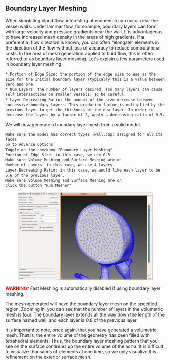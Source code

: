 ## Boundary Layer Meshing

When simulating blood flow, interesting phenomenon can occur near the vessel walls.  Under laminar flow, for example, boundary layers can form with large velocity and pressure gradients near the wall.  It is advantageous to have increased mesh density in the areas of high gradients.  If a preferential flow direction is known, you can often “elongate” elements in the direction of the flow without loss of accuracy to reduce computational costs. In the area of mesh generation applied to fluid flow, this is often referred to as boundary layer meshing. Let's explain a few parameters used in boundary layer meshing.

	* Portion of Edge Size: the portion of the edge size to use as the size for the initial boundary layer (typically this is a value between zero and one.
	* Num Layers: the number of layers desired. Too many layers can cause self intersections on smaller vessels, so be careful.
	* Layer Decreasing Ratio: the amount of the size decrease between successive boundary layers. This gradation factor is multiplied by the previous layer to get the thickness of the new layer. In order to decrease the layers by a factor of 2, apply a decreasing ratio of 0.5. 

We will now generate a boundary layer mesh from a solid model.

	Make sure the model has correct types (wall,cap) assigned for all its faces
	Go to Advance Options
	Toggle on the checkbox "Boundary Layer Meshing"
	Portion of Edge Size: in this case, we use 0.5.
	Make sure Volume Meshing and Surface Meshing are on
	Number of Layers: in this case, we use 4 layers.
	Layer Decreasing Ratio: in this case, we would like each layer to be 0.6 of the previous layer. 
	Make sure Volume Meshing and Surface Meshing are on
	Click the button "Run Mesher"

<figure>
  <img class="svImg svImgLg" src="documentation/meshing/img/tetgen/tetgenboundarylayer.png">
  <figcaption class="svCaption" ></figcaption>
</figure>

<font color="red">**WARNING:** </font> Fast Meshing is automatically disabled if using boundary layer meshing. 

The mesh generated will have the boundary layer mesh on the specified region. Zooming in, you can see that the number of layers in the volumetric mesh is four. The boundary layer extends all the way down the length of the surface named wall, and each layer is 0.8 of the previous layer.

It is important to note, once again, that you have generated a volumetric mesh. That is, the entire volume of the geometry has been filled with tetrahedral elements. Thus, the boundary layer meshing pattern that you see on the surface continues up the entire volume of the aorta. It is difficult to visualize thousands of elements at one time, so we only visualize this refinement on the exterior surface mesh.

